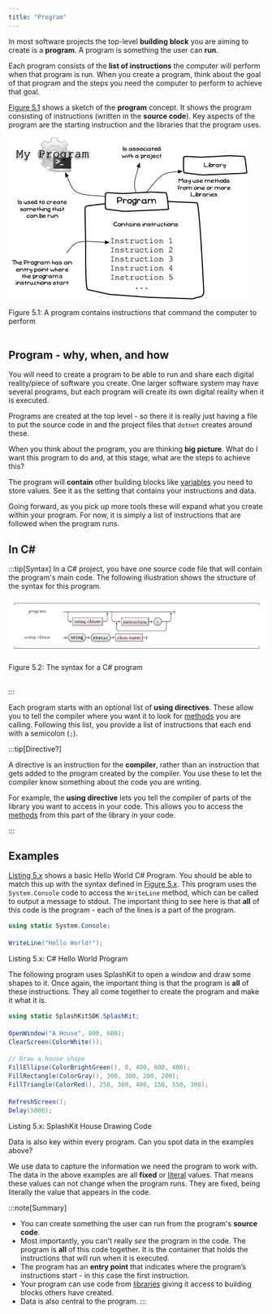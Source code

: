 ```yaml
---
title: "Program"
---
```


In most software projects the top-level **building block** you are aiming to create is a **program**. A program is something the user can **run**.

Each program consists of the **list of instructions** the computer will perform when that program is run. When you create a program, think about the goal of that program and the steps you need the computer to perform to achieve that goal.

[Figure 5.1](#FigureProgram) shows a sketch of the **program** concept. It shows the program consisting of instructions (written in the **source code**). Key aspects of the program are the starting instruction and the libraries that the program uses.

<a id="FigureProgram" class="linkPoint"></a>

![Figure 5.1 A program contains instructions that command the computer to perform actions](./images/program-concept.png "A program contains instructions that command the computer to perform ")
<div class="caption"><span class="caption-figure-nbr">Figure 5.1: </span> A program contains instructions that command the computer to perform </div><br/>

## Program - why, when, and how

You will need to create a program to be able to run and share each digital reality/piece of software you create. One larger software system may have several programs, but each program will create its own digital reality when it is executed.

Programs are created at the top level - so there it is really just having a file to put the source code in and the project files that `dotnet` creates around these.

When you think about the program, you are thinking **big picture**. What do I want this program to do and, at this stage, what are the steps to achieve this?

The program will **contain** other building blocks like [variables](./12-variable.md) you need to store values. See it as the setting that contains your instructions and data.

Going forward, as you pick up more tools these will expand what you create within your program. For now, it is simply a list of instructions that are followed when the program runs.

## In C#

:::tip[Syntax]
In a C# project, you have one source code file that will contain the program's main code. The following illustration shows the structure of the syntax for this program.

<a id="FigureProgramSyntax"></a>

![Figure 5.2 The syntax for a C# program.](./images/program.png "The syntax for a C# program")
<div class="caption"><span class="caption-figure-nbr">Figure 5.2: </span>The syntax for a C# program</div><br/>

:::

Each program starts with an optional list of **using directives**. These allow you to tell the compiler where you want it to look for [methods](./03-method.md) you are calling. Following this list, you provide a list of instructions that each end with a semicolon (`;`).

:::tip[Directive?]

A directive is an instruction for the **compiler**, rather than an instruction that gets added to the program created by the compiler. You use these to let the compiler know something about the code you are writing.

For example, the **using directive** lets you tell the compiler of parts of the library you want to access in your code. This allows you to access the [methods](./03-method.md) from this part of the library in your code.

:::

## Examples

[Listing 5.x](#ListingHelloWorld) shows a basic Hello World C# Program. You should be able to match this up with the syntax defined in [Figure 5.x](#FigureProgramSyntax). This program uses the `System.Console` code to access the `WriteLine` method, which can be called to output a message to stdout. The important thing to see here is that **all** of this code is the program - each of the lines is a part of the program.

<a id="ListingHelloWorld"></a>

```csharp
using static System.Console;

WriteLine("Hello World!");
```

<div class="caption"><span class="caption-figure-nbr">Listing 5.x: </span>C# Hello World Program</div>

The following program uses SplashKit to open a window and draw some shapes to it. Once again, the important thing is that the program is **all** of these instructions. They all come together to create the program and make it what it is.

<a id="ListingDrawShapes"></a>

```csharp
using static SplashKitSDK.SplashKit;

OpenWindow("A House", 800, 600);
ClearScreen(ColorWhite());

// Draw a house shape
FillEllipse(ColorBrightGreen(), 0, 400, 800, 400);
FillRectangle(ColorGray(), 300, 300, 200, 200);
FillTriangle(ColorRed(), 250, 300, 400, 150, 550, 300);

RefreshScreen();
Delay(5000);
```

<div class="caption"><span class="caption-figure-nbr">Listing 5.x: </span>SplashKit House Drawing Code</div>

Data is also key within every program. Can you spot data in the examples above?

We use data to capture the information we need the program to work with. The data in the above examples are all **fixed** or [literal](../06-literal) values. That means these values can not change when the program runs. They are fixed, being literally the value that appears in the code.

:::note[Summary]

- You can create something the user can run from the program's **source code**.
- Most importantly, you can't really *see* the program in the code. The program is **all** of this code together. It is the container that holds the instructions that will run when it is executed.
- The program has an **entry point** that indicates where the program’s instructions start - in this case the first instruction.
- Your program can use code from [libraries](../08-library) giving it access to building blocks others have created.
- Data is also central to the program.
:::
